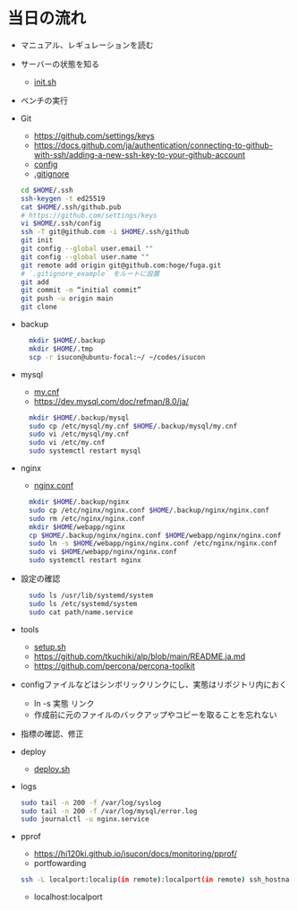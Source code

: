 # 当日の流れ

- マニュアル、レギュレーションを読む
- サーバーの状態を知る
  - [init.sh](init.sh)
- ベンチの実行
- Git
  - <https://github.com/settings/keys>
  - <https://docs.github.com/ja/authentication/connecting-to-github-with-ssh/adding-a-new-ssh-key-to-your-github-account>
  - [config](.ssh/config)
  - [.gitignore](.gitignore_example)

  ```bash
  cd $HOME/.ssh
  ssh-keygen -t ed25519
  cat $HOME/.ssh/github.pub
  # https://github.com/settings/keys
  vi $HOME/.ssh/config
  ssh -T git@github.com -i $HOME/.ssh/github
  git init
  git config --global user.email ""
  git config --global user.name ""
  git remote add origin git@github.com:hoge/fuga.git
  # `.gitignore_example` をルートに設置
  git add
  git commit -m “initial commit”
  git push -u origin main
  git clone
  ```

- backup

  ```bash
    mkdir $HOME/.backup
    mkdir $HOME/.tmp
    scp -r isucon@ubuntu-focal:~/ ~/codes/isucon
  ```

- mysql
  - [my.cnf](mysql/my.cnf)
  - <https://dev.mysql.com/doc/refman/8.0/ja/>

  ```bash
    mkdir $HOME/.backup/mysql
    sudo cp /etc/mysql/my.cnf $HOME/.backup/mysql/my.cnf
    sudo vi /etc/mysql/my.cnf
    sudo vi /etc/my.cnf
    sudo systemctl restart mysql
  ```

- nginx
  - [nginx.conf](nginx/nginx.conf)

  ```bash
    mkdir $HOME/.backup/nginx
    sudo cp /etc/nginx/nginx.conf $HOME/.backup/nginx/nginx.conf
    sudo rm /etc/nginx/nginx.conf
    mkdir $HOME/webapp/nginx
    cp $HOME/.backup/nginx/nginx.conf $HOME/webapp/nginx/nginx.conf
    sudo ln -s $HOME/webapp/nginx/nginx.conf /etc/nginx/nginx.conf
    sudo vi $HOME/webapp/nginx/nginx.conf
    sudo systemctl restart nginx
  ```

- 設定の確認

  ```bash
    sudo ls /usr/lib/systemd/system
    sudo ls /etc/systemd/system
    sudo cat path/name.service
  ```

- tools
  - [setup.sh](setup.sh)
  - <https://github.com/tkuchiki/alp/blob/main/README.ja.md>
  - <https://github.com/percona/percona-toolkit>
- configファイルなどはシンボリックリンクにし、実態はリポジトリ内におく
  - ln -s 実態 リンク
  - 作成前に元のファイルのバックアップやコピーを取ることを忘れない
- 指標の確認、修正
- deploy
  - [deploy.sh](deploy.sh)
- logs

  ```bash
  sudo tail -n 200 -f /var/log/syslog
  sudo tail -n 200 -f /var/log/mysql/error.log
  sudo journalctl -u nginx.service
  ```

- pprof
  - https://hi120ki.github.io/isucon/docs/monitoring/pprof/
  - portfowarding
  ```bash
  ssh -L localport:localip(in remote):localport(in remote) ssh_hostname
  ```
  - localhost:localport
